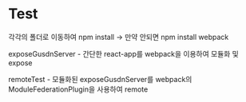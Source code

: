 # Test
각각의 폴더로 이동하여 npm install -> 만약 안되면 npm install webpack

exposeGusdnServer - 간단한 react-app를 webpack을 이용하여 모듈화 및 expose

remoteTest - 모듈화된 exposeGusdnServer를 webpack의 ModuleFederationPlugin을 사용하여 remote
